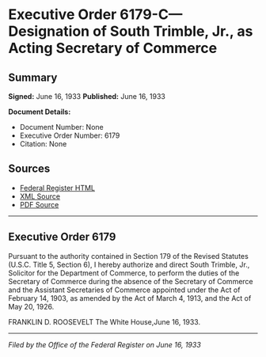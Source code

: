 # Executive Order 6179-C—Designation of South Trimble, Jr., as Acting Secretary of Commerce

## Summary

**Signed:** June 16, 1933
**Published:** June 16, 1933

**Document Details:**
- Document Number: None
- Executive Order Number: 6179
- Citation: None

## Sources
- [Federal Register HTML](https://www.presidency.ucsb.edu/documents/executive-order-6179-c-designation-south-trimble-jr-acting-secretary-commerce)
- [XML Source](None)
- [PDF Source](None)

---

## Executive Order 6179

Pursuant to the authority contained in Section 179 of the Revised Statutes (U.S.C. Title 5, Section 6), I hereby authorize and direct South Trimble, Jr., Solicitor for the Department of Commerce, to perform the duties of the Secretary of Commerce during the absence of the Secretary of Commerce and the Assistant Secretaries of Commerce appointed under the Act of February 14, 1903, as amended by the Act of March 4, 1913, and the Act of May 20, 1926.

FRANKLIN D. ROOSEVELT
The White House,June 16, 1933.

---

*Filed by the Office of the Federal Register on June 16, 1933*
